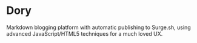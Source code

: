 # Dory
Markdown blogging platform with automatic publishing to Surge.sh, using advanced JavaScript/HTML5 techniques for a much loved UX.
